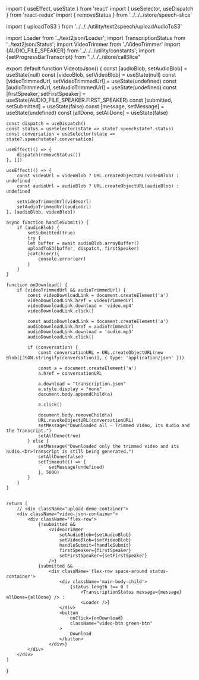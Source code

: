 import { useEffect, useState } from 'react'
import { useSelector, useDispatch } from 'react-redux'
import { removeStatus } from '../../../store/speech-slice'

import { uploadToS3 } from '../../../utility/text2speech/uploadAudioToS3'

import Loader from '../text2json/Loader';
import TranscriptionStatus from '../text2json/Status';
import VideoTrimmer from './VideoTrimmer'
import {AUDIO_FILE_SPEAKER} from '../../../utility/constants';
import {setProgressBarTranscript} from "../../../store/callSlice"


export default function VideotoJson() {
    const [audioBlob, setAudioBlob] = useState(null)
    const [videoBlob, setVideoBlob] = useState(null)
    const [videoTrimmedUrl, setVideoTrimmedUrl] = useState(undefined)
    const [audioTrimmedUrl, setAudioTrimmedUrl] = useState(undefined)
    const [firstSpeaker, setFirstSpeaker] = useState(AUDIO_FILE_SPEAKER.FIRST_SPEAKER)
    const [submitted, setSubmitted] = useState(false)
    const [message, setMessage] = useState(undefined)
    const [allDone, setAllDone] = useState(false)

    const dispatch = useDispatch()
    const status = useSelector(state => state?.speechstate?.status)
    const conversation = useSelector(state => state?.speechstate?.conversation)

    useEffect(() => {
        dispatch(removeStatus())
    }, [])

    useEffect(() => {
        const videoUrl = videoBlob ? URL.createObjectURL(videoBlob) : undefined
        const audioUrl = audioBlob ? URL.createObjectURL(audioBlob) : undefined

        setVideoTrimmedUrl(videoUrl)
        setAudioTrimmedUrl(audioUrl)
    }, [audioBlob, videoBlob])

    async function handleSubmit() {
        if (audioBlob) {
            setSubmitted(true)
            try {
            let buffer = await audioBlob.arrayBuffer()
            uploadToS3(buffer, dispatch, firstSpeaker)
            }catch(err){
                console.error(err)
            }
        }
    }

    function onDownload() {
        if (videoTrimmedUrl && audioTrimmedUrl) {
            const videoDownloadLink = document.createElement('a')
            videoDownloadLink.href = videoTrimmedUrl
            videoDownloadLink.download = 'video.mp4'
            videoDownloadLink.click()

            const audioDownloadLink = document.createElement('a')
            audioDownloadLink.href = audioTrimmedUrl
            audioDownloadLink.download = 'audio.mp3'
            audioDownloadLink.click()

            if (conversation) {
                const conversationURL = URL.createObjectURL(new Blob([JSON.stringify(conversation)], { type: 'application/json' }))

                const a = document.createElement('a')
                a.href = conversationURL

                a.download = "transcription.json"
                a.style.display = "none"
                document.body.appendChild(a)

                a.click()

                document.body.removeChild(a)
                URL.revokeObjectURL(conversationURL)
                setMessage("Downloaded all - Trimmed Video, its Audio and the Transcript.")
                setAllDone(true)
            } else {
                setMessage("Downloaded only the trimmed video and its audio.<br>Transcript is still being generated.")
                setAllDone(false)
                setTimeout(() => {
                    setMessage(undefined)
                }, 5000)
            }
        }
    }


    return (
        // <div className="upload-demo-container">
        <div className="video-json-container">
            <div className='flex-row'>
                {!submitted &&
                    <VideoTrimmer
                        setAudioBlob={setAudioBlob}
                        setVideoBlob={setVideoBlob}
                        handleSubmit={handleSubmit}
                        firstSpeaker={firstSpeaker}
                        setFirstSpeaker={setFirstSpeaker}
                    />}
                {submitted &&
                    <div className='flex-row space-around status-container'>
                        <div className='main-body-child'>
                            {status.length !== 0 ?
                                <TranscriptionStatus message={message} allDone={allDone} /> :
                                <Loader />}
                        </div>
                        <button
                            onClick={onDownload}
                            className="video-btn green-btn"
                        >
                            Download
                        </button>
                    </div>}
            </div>
        </div>
    )
}


